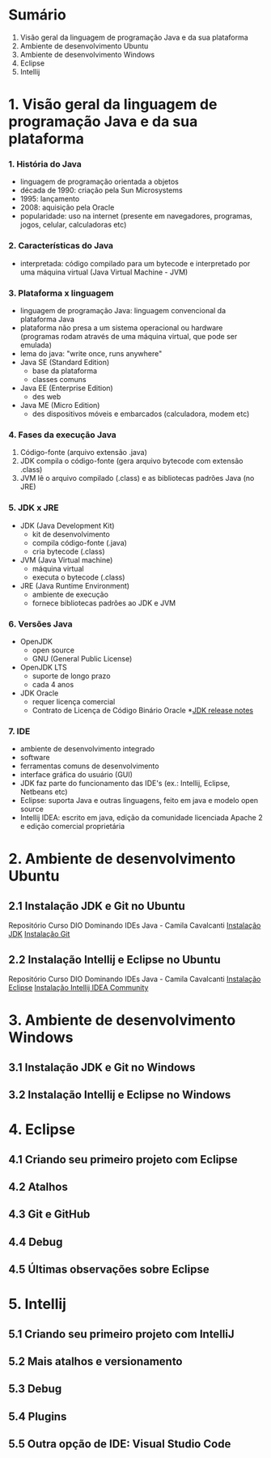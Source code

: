 # Sumário
1. Visão geral da linguagem de programação Java e da sua plataforma
2. Ambiente de desenvolvimento Ubuntu
3. Ambiente de desenvolvimento Windows
4. Eclipse
5. Intellij

# 1. Visão geral da linguagem de programação Java e da sua plataforma

### 1. História do Java
- linguagem de programação orientada a objetos
- década de 1990: criação pela Sun Microsystems
- 1995: lançamento
- 2008: aquisição pela Oracle
- popularidade: uso na internet (presente em navegadores, programas, jogos, celular, calculadoras etc)

### 2. Características do Java
- interpretada: código compilado para um bytecode e interpretado por uma máquina virtual (Java Virtual Machine - JVM)

### 3. Plataforma x linguagem
- linguagem de programação Java: linguagem convencional da plataforma Java
- plataforma não presa a um sistema operacional ou hardware (programas rodam através de uma máquina virtual, que pode ser emulada)
- lema do java: "write once, runs anywhere"
- Java SE (Standard Edition)
	- base da plataforma
	- classes comuns
- Java EE (Enterprise Edition)
	- des web
- Java ME (Micro Edition)
	- des dispositivos móveis e embarcados (calculadora, modem etc)

### 4. Fases da execução Java
1. Código-fonte (arquivo extensão .java)
2. JDK compila o código-fonte (gera arquivo bytecode com extensão .class)
3. JVM lê o arquivo compilado (.class) e as bibliotecas padrões Java (no JRE)

### 5. JDK x JRE
- JDK (Java Development Kit)
	- kit de desenvolvimento
	- compila código-fonte (.java)
	- cria bytecode (.class)
- JVM (Java Virtual machine)
	- máquina virtual
	- executa o bytecode (.class)
- JRE (Java Runtime Environment)
	- ambiente de execução
	- fornece bibliotecas padrões ao JDK e JVM

### 6. Versões Java
- OpenJDK
	- open source
	- GNU (General Public License)
- OpenJDK LTS
	- suporte de longo prazo
	- cada 4 anos
- JDK Oracle
	- requer licença comercial
	- Contrato de Licença de Código Binário Oracle
*[JDK release notes](https://www.oracle.com/java/technologies/javase/jdk-relnotes-index.html)

### 7. IDE
- ambiente de desenvolvimento integrado
- software
- ferramentas comuns de desenvolvimento
- interface gráfica do usuário (GUI)
- JDK faz parte do funcionamento das IDE's (ex.: Intellij, Eclipse, Netbeans etc)
- Eclipse: suporta Java e outras linguagens, feito em java e modelo open source
- Intellij IDEA: escrito em java, edição da comunidade licenciada Apache 2 e edição comercial proprietária

# 2. Ambiente de desenvolvimento Ubuntu

## 2.1 Instalação JDK e Git no Ubuntu
Repositório Curso DIO Dominando IDEs Java - Camila Cavalcanti
[Instalação JDK](https://github.com/cami-la/curso-dio-dominando-ides-java#-%EF%B8%8F-ubuntu:~:text=%F0%9F%94%BA,Instala%C3%A7%C3%A3o%20OpenJDK)
[Instalação Git](https://github.com/cami-la/curso-dio-dominando-ides-java#-%EF%B8%8F-ubuntu:~:text=./idea.sh-,%F0%9F%94%BA,Instala%C3%A7%C3%A3o%20Git,-%F0%9F%94%B8)

## 2.2 Instalação Intellij e Eclipse no Ubuntu
Repositório Curso DIO Dominando IDEs Java - Camila Cavalcanti
[Instalação Eclipse](https://github.com/cami-la/curso-dio-dominando-ides-java#-%EF%B8%8F-ubuntu:~:text=Cr%C3%A9ditos%3A%20DevSuperior-,%F0%9F%94%BA,Instala%C3%A7%C3%A3o%20Eclipse,-%F0%9F%94%B8)
[Instalação Intellij IDEA Community](https://github.com/cami-la/curso-dio-dominando-ides-java#-%EF%B8%8F-ubuntu:~:text=IDE%20no%20Dock-,%F0%9F%94%BA,Instala%C3%A7%C3%A3o%20IntelliJ%20IDEA%20Community,-%F0%9F%94%B8)

# 3. Ambiente de desenvolvimento Windows

## 3.1 Instalação JDK e Git no Windows

## 3.2 Instalação Intellij e Eclipse no Windows

# 4. Eclipse

## 4.1 Criando seu primeiro projeto com Eclipse

## 4.2 Atalhos

## 4.3 Git e GitHub

## 4.4 Debug

## 4.5 Últimas observações sobre Eclipse

# 5. Intellij

## 5.1 Criando seu primeiro projeto com IntelliJ

## 5.2 Mais atalhos e versionamento

## 5.3 Debug

## 5.4 Plugins

## 5.5 Outra opção de IDE: Visual Studio Code
